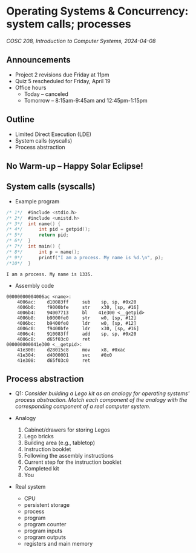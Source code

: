 # Operating Systems & Concurrency: system calls; processes
_COSC 208, Introduction to Computer Systems, 2024-04-08_

## Announcements
* Project 2 revisions due Friday at 11pm
* Quiz 5 rescheduled for Friday, April 19
* Office hours
    * Today – canceled
    * Tomorrow – 8:15am-9:45am and 12:45pm-1:15pm

## Outline
* Limited Direct Execution (LDE)
* System calls (syscalls)
* Process abstraction

## No Warm-up – Happy Solar Eclipse!

## System calls (syscalls)

* Example program


```c
/* 1*/  #include <stdio.h>
/* 2*/  #include <unistd.h>
/* 3*/  int name() {
/* 4*/      int pid = getpid();
/* 5*/      return pid;
/* 6*/  }
/* 7*/  int main() {
/* 8*/      int p = name();
/* 9*/      printf("I am a process. My name is %d.\n", p);
/*10*/  }
```

    I am a process. My name is 1335.


* Assembly code

```
00000000004006ac <name>:
    4006ac:    d10083ff     sub    sp, sp, #0x20
    4006b0:    f9000bfe     str    x30, [sp, #16]
    4006b4:    94007713     bl    41e300 <__getpid>
    4006b8:    b9000fe0     str    w0, [sp, #12]
    4006bc:    b9400fe0     ldr    w0, [sp, #12]
    4006c0:    f9400bfe     ldr    x30, [sp, #16]
    4006c4:    910083ff     add    sp, sp, #0x20
    4006c8:    d65f03c0     ret
000000000041e300 <__getpid>:
    41e300:    d28015c8     mov    x8, #0xac
    41e304:    d4000001     svc    #0x0
    41e308:    d65f03c0     ret
```

<div style="page-break-after:always;"></div>

## Process abstraction

* Q1: _Consider building a Lego kit as an analogy for operating systems' process abstraction. Match each component of the analogy with the corresponding component of a real computer system._

* Analogy
    1. Cabinet/drawers for storing Legos
    2. Lego bricks
    3. Building area (e.g., tabletop)
    4. Instruction booklet
    5. Following the assembly instructions
    6. Current step for the instruction booklet
    7. Completed kit
    8. You
* Real system
    * CPU
    * persistent storage
    * process
    * program
    * program counter
    * program inputs
    * program outputs
    * registers and main memory
